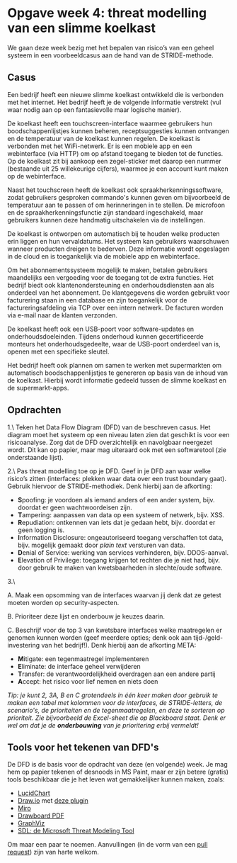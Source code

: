 # Opgave week 4: threat modelling van een slimme koelkast

We gaan deze week bezig met het bepalen van risico’s van een geheel systeem in een voorbeeldcasus aan de hand van de STRIDE-methode. 

## Casus

Een bedrijf heeft een nieuwe slimme koelkast ontwikkeld die is verbonden met het internet. Het bedrijf heeft je de volgende informatie verstrekt (vul waar nodig aan op een fantasievolle maar logische manier).

De koelkast heeft een touchscreen-interface waarmee gebruikers hun boodschappenlijstjes kunnen beheren, receptsuggesties kunnen ontvangen en de temperatuur van de koelkast kunnen regelen. De koelkast is verbonden met het WiFi-netwerk. Er is een mobiele app en een webinterface (via HTTP) om op afstand toegang te bieden tot de functies. Op de koelkast zit bij aankoop een zegel-sticker met daarop een nummer (bestaande uit 25 willekeurige cijfers), waarmee je een account kunt maken op de webinterface.

Naast het touchscreen heeft de koelkast ook spraakherkenningssoftware, zodat gebruikers gesproken commando's kunnen geven om bijvoorbeeld de temperatuur aan te passen of om herinneringen in te stellen. De microfoon en de spraakherkenningsfunctie zijn standaard ingeschakeld, maar gebruikers kunnen deze handmatig uitschakelen via de instellingen.

De koelkast is ontworpen om automatisch bij te houden welke producten erin liggen en hun vervaldatums. Het systeem kan gebruikers waarschuwen wanneer producten dreigen te bederven. Deze informatie wordt opgeslagen in de cloud en is toegankelijk via de mobiele app en webinterface.

Om het abonnementssysteem mogelijk te maken, betalen gebruikers maandelijks een vergoeding voor de toegang tot de extra functies. Het bedrijf biedt ook klantenondersteuning en onderhoudsdiensten aan als onderdeel van het abonnement. De klantgegevens die worden gebruikt voor facturering staan in een database en zijn toegankelijk voor de factureringsafdeling via TCP over een intern netwerk. De facturen worden via e-mail naar de klanten verzonden.

De koelkast heeft ook een USB-poort voor software-updates en onderhoudsdoeleinden. Tijdens onderhoud kunnen gecertificeerde monteurs het onderhoudsgedeelte, waar de USB-poort onderdeel van is, openen met een specifieke sleutel.

Het bedrijf heeft ook plannen om samen te werken met supermarkten om automatisch boodschappenlijstjes te genereren op basis van de inhoud van de koelkast. Hierbij wordt informatie gedeeld tussen de slimme koelkast en de supermarkt-apps.

## Opdrachten

1.\ Teken het Data Flow Diagram (DFD) van de beschreven casus. Het diagram moet het systeem op een niveau laten zien dat geschikt is voor een risicoanalyse. Zorg dat de DFD overzichtelijk en navolgbaar neergezet wordt. Dit kan op papier, maar mag uiteraard ook met een softwaretool (zie onderstaande lijst).

2.\ Pas threat modelling toe op je DFD. Geef in je DFD aan waar welke risico’s zitten (interfaces: plekken waar data over een trust boundary gaat). Gebruik hiervoor de STRIDE-methodiek. Denk hierbij aan de afkorting:

* <b>S</b>poofing: je voordoen als iemand anders of een ander system, bijv. doordat er geen wachtwoordeisen zijn.
* <b>T</b>ampering: aanpassen van data op een systeem of netwerk, bijv. XSS.
* <b>R</b>epudiation: ontkennen van iets dat je gedaan hebt, bijv. doordat er geen logging is.
* <b>I</b>nformation Disclosure: ongeautoriseerd toegang verschaffen tot data, bijv. mogelijk gemaakt door *plain text* versturen van data.
* <b>D</b>enial of Service: werking van services verhinderen, bijv. DDOS-aanval.
* <b>E</b>levation of Privilege: toegang krijgen tot rechten die je niet had, bijv. door gebruik te maken van kwetsbaarheden in slechte/oude software.

3.\ 

A. Maak een opsomming van de interfaces waarvan jij denk dat ze getest moeten worden op security-aspecten.

B. Prioriteer deze lijst en onderbouw je keuzes daarin. 

C. Beschrijf voor de top 3 van kwetsbare interfaces welke maatregelen er genomen kunnen worden (geef meerdere opties; denk ook aan tijd-/geld-investering van het bedrijf!). Denk hierbij aan de afkorting META:

* <b>M</b>itigate: een tegenmaatregel implementeren
* <b>E</b>liminate: de interface geheel verwijderen
* <b>T</b>ransfer: de verantwoordelijkheid overdragen aan een andere partij
* <b>A</b>ccept: het risico voor lief nemen en niets doen

*Tip: je kunt 2, 3A, B en C grotendeels in één keer maken door gebruik te maken een tabel met kolommen voor de interfaces, de STRIDE-letters, de scenario's, de prioriteiten en de tegenmaatregelen, en deze te sorteren op prioriteit. Zie bijvoorbeeld de Excel-sheet die op Blackboard staat. Denk er wel om dat je de **onderbouwing** van je prioritering erbij vermeldt!*

## Tools voor het tekenen van DFD's

De DFD is de basis voor de opdracht van deze (en volgende) week. Je mag hem op papier tekenen of desnoods in MS Paint, maar er zijn betere (gratis) tools beschikbaar die je het leven wat gemakkelijker kunnen maken, zoals:

* [LucidChart](https://www.lucidchart.com/pages/data-flow-diagram)
* [Draw.io](https://app.diagrams.net/) met [deze plugin](https://github.com/michenriksen/drawio-threatmodeling)
* [Miro](https://miro.com/templates/data-flow-diagram/)
* [Drawboard PDF](https://www.drawboard.com/pdf/)
* [GraphViz](https://graphviz.org/)
* [SDL: de Microsoft Threat Modeling Tool](https://www.microsoft.com/en-us/securityengineering/sdl/threatmodeling)

Om maar een paar te noemen. Aanvullingen (in de vorm van een [pull request](https://github.com/hanze-hbo-ict/sw_sec_docs)) zijn van harte welkom.